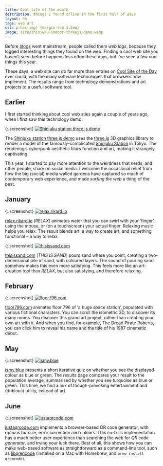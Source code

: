 ```yaml
---
title: Cool site of the month
description: things I found online in the first half of 2025
layout: hh
tags: web art
css: p:has(img) {margin-top:1.5em}
image: site/shinjuku-indoor-threejs-demo.webp
---
```


Before [blogs](https://en.wikipedia.org/wiki/Blog) went mainstream,
people called them _web logs_, because they logged interesting things they found on the web.
Finding a cool web site you haven’t seen before happens less often these days,
but I’ve seen a few cool things this year.

These days, a web site can do far more than entries on
[Cool Site of the Day](https://en.wikipedia.org/wiki/Cool_Site_of_the_Day) ever could,
with the many software technologies that browsers now implement.
The results range from technology demonstrations and art projects to a useful software tool.

## Earlier

I first started thinking about cool web sties again a couple of years ago,
when I first saw this technology demo:

{:.screenshot}
[![Shinjuku station three.js demo](site/shinjuku-indoor-threejs-demo.webp)](https://satoshi7190.github.io/Shinjuku-indoor-threejs-demo/)

The [Shinjuku station three.js demo](https://satoshi7190.github.io/Shinjuku-indoor-threejs-demo/)
uses the [three.js](https://threejs.org) 3D graphics library 
to render a model of the famously-complicated
[Shinjuku Station](https://en.wikipedia.org/wiki/Shinjuku_Station) in Tokyo.
The rendering’s cyberpunk aesthetic blurs function and art, making it strangely captivating.

This year, I started to pay more attention to the weirdness that nerds, and other people,
share on social media.
I welcome the occasional relief from how the big (social) media walled gardens have captured so much of contemporary web experience, and made _surfing the web_ a thing of the past.

## January

{:.screenshot}
[![relax.rikard.io](site/relax.rikard.io.webp)](https://relax.rikard.io)

[relax.rikard.io](https://relax.rikard.io) (_RELAX_)
animates water that you can swirl with your ‘finger’, using the mouse,
or (on a touchscreen) your actual finger.
Relaxing music helps you relax.
The result blends art, a way to create art, and something functional – a way to relax.

{:.screenshot}
[![thisissand.com](site/thisissand.com.webp)](https://thisissand.com)

[thisissand.com](https://thisissand.com) (_THIS IS SAND_)
pours sand where you point, creating a two-dimensional pile of sand, with coloured layers.
The sound of pouring sand somehow makes this even more satisfying.
This feels more like an art-creation tool than _RELAX_, but also satisfying, and therefore relaxing.

## February

{:.screenshot}
[![floor796.com](site/floor796.com.webp)](https://floor796.com)

[floor796.com](https://floor796.com)
animates floor 796 of ‘a huge space station’, populated with various fictional characters.
You can scroll the isometric 3D, to discover its many rooms.
You discover this grand art project, rather than creating your own art with it.
And when you find, for example, The Dread Pirate Roberts,
you can click him to reveal his name and the title of his 1987 cinematic debut.

## May

{:.screenshot}
[![ismy.blue](site/ismy.blue.webp)](https://ismy.blue)

[ismy.blue](https://ismy.blue)
presents a short iterative quiz on whether you see the displayed colour as blue or green.
The results page compares your result to the population average,
summarised by whether you see turquoise as blue or green.
This time, we find a mix of though-provoking entertainment and (dubious) utility, instead of art.

## June

{:.screenshot}
[![justaqrcode.com](site/justaqrcode.com.webp)](https://justaqrcode.com)

[justaqrcode.com](https://justaqrcode.com)
implements a browser-based QR code generator, with options for size, error correction and colours.
This no-frills implementation has a much better user experience than searching the web for _QR code generator_,
and trying your luck there.
Best of all, this shows how you can make web-based software as straightforward as a command-line tool,
such as [libqrencode](https://fukuchi.org/en/works/qrencode/index.html)
(installed on a Mac with Homebrew, and `brew install qrencode`).
